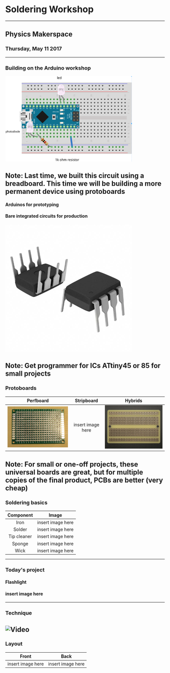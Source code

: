 # Soldering Workshop
--------------------
## Physics Makerspace
### Thursday, May 11 2017
---
### Building on the Arduino workshop
<img src="/images/completedBreadboard.png" width="400">

Note:
Last time, we built this circuit using a breadboard. This time we will be building a more permanent device using protoboards
---
#### Arduinos for prototyping
#### <span class="fragment" data-fragment-index="1">Bare integrated circuits for production</span>
<span class="fragment" data-fragment-index="2"><img src="https://github.com/thejevans/workshop-2/raw/master/images/ATtiny85.jpg" width=400></span>

Note:
Get programmer for ICs
ATtiny45 or 85 for small projects
---
### Protoboards
Perfboard | Stripboard | Hybrids
:---:|:---:|:---:
<img src="/images/protoboard.JPG" width="400"> | insert image here | <img src="https://github.com/thejevans/workshop-2/raw/master/images/hybrid.jpg" width=400>

Note:
For small or one-off projects, these universal boards are great, but for multiple copies of the final product, PCBs are better (very cheap)
---
### Soldering basics
Component | Image
:---:|:---:
Iron | insert image here
Solder | insert image here
Tip cleaner | insert image here
Sponge | insert image here
Wick | insert image here
---
### Today's project
#### <span class="fragment" data-fragment-index="1">Flashlight
#### insert image here</span>
---
### Technique
![Video](https://www.youtube.com/embed/7-oX4UmOmjk)
---
### Layout
Front | Back
:---:|:---:
insert image here | insert image here
